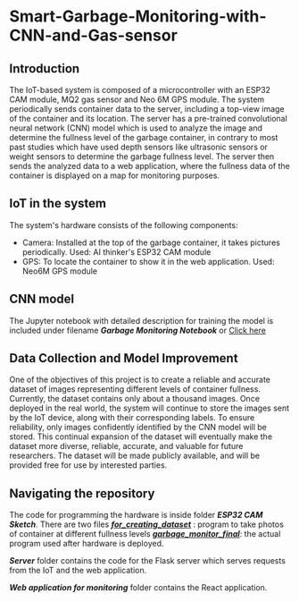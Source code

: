 # Smart-Garbage-Monitoring-with-CNN-and-Gas-sensor

## Introduction

The IoT-based system is composed of a microcontroller with an ESP32 CAM module, MQ2 gas sensor and Neo 6M GPS module. The system periodically sends container data to the server, including a top-view image of the container and its location. The server has a pre-trained convolutional neural network (CNN) model which is used to analyze the image and determine the fullness level of the garbage container, in contrary to most past studies which have used depth sensors like ultrasonic sensors or weight sensors to determine the garbage fullness level. The server then sends the analyzed data to a web application, where the fullness data of the container is displayed on a map for monitoring purposes.

## IoT in the system

The system's hardware consists of the following components:

- Camera: Installed at the top of the garbage container, it takes pictures periodically. Used: AI thinker's ESP32 CAM module
- GPS: To locate the container to show it in the web application. Used: Neo6M GPS module

## CNN model

The Jupyter notebook with detailed description for training the model is included under filename **_Garbage Monitoring Notebook_** or [Click here](Garbage%20Monitoring%20Notebook.ipynb)

## Data Collection and Model Improvement

One of the objectives of this project is to create a reliable and accurate dataset of images representing different levels of container fullness. Currently, the dataset contains only about a thousand images. Once deployed in the real world, the system will continue to store the images sent by the IoT device, along with their corresponding labels. To ensure reliability, only images confidently identified by the CNN model will be stored. This continual expansion of the dataset will eventually make the dataset more diverse, reliable, accurate, and valuable for future researchers. The dataset will be made publicly available, and will be provided free for use by interested parties.

## Navigating the repository

The code for programming the hardware is inside folder **_ESP32 CAM Sketch_**. There are two files
[**_for_creating_dataset_**](ESP32%20CAM%20Sketch/for_creating_dataset.ino) : program to take photos of container at different fullness levels
[**_garbage_monitor_final_**](ESP32%20CAM%20Sketch/for_creating_dataset.ino): the actual program used after hardware is deployed.

**_Server_** folder contains the code for the Flask server which serves requests from the IoT and the web application.

**_Web application for monitoring_** folder contains the React application.
